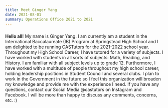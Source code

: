 ```yaml
---
title: Meet Ginger Yang
date: 2021-08-01
summary: Operations Office 2021 to 2021
---
```


###

<section>
<div ><p><strong>Hello all!</strong> My name is Ginger Yang. I am currently am a student in the International Baccalaureate (IB) Program at Springstead High School and I am delighted to be running CASTutors for the 2021-2022 school year. Throughout my High School Career, I have tutored for a variety of subjects. I have worked with students in all sorts of subjects: Math, Reading, and History. I am familiar with all subject levels up to grade 12. Furthermore, I have worked with a multitude of people throughout my high school career, holding leadership positions in Student Council and several clubs.
I plan to work in the Government in the future so I feel this organization will broaden my knowledge and provide me with the experience I need. If you have any questions, contact our Social Media @castutors on Instagram and Facebook. I will be more than happy to discuss any comments, concerns, etc. :)
</p>
</div>
</section>